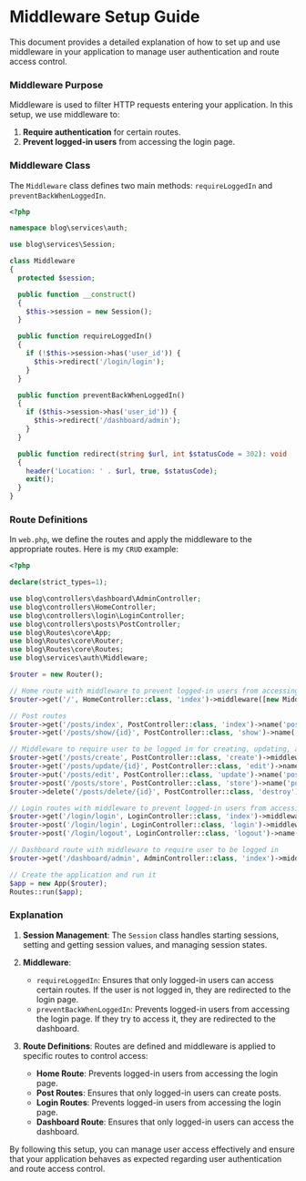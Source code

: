 # Middleware Setup Guide
This document provides a detailed explanation of how to set up and use middleware in your application to manage user authentication and route access control.
### Middleware Purpose
Middleware is used to filter HTTP requests entering your application. In this setup, we use middleware to:
1. **Require authentication** for certain routes.
2. **Prevent logged-in users** from accessing the login page.
### Middleware Class
The `Middleware` class defines two main methods: `requireLoggedIn` and `preventBackWhenLoggedIn`.
```php 
<?php

namespace blog\services\auth;

use blog\services\Session;

class Middleware
{
  protected $session;

  public function __construct()
  {
    $this->session = new Session();
  }

  public function requireLoggedIn()
  {
    if (!$this->session->has('user_id')) {
      $this->redirect('/login/login');
    }
  }

  public function preventBackWhenLoggedIn()
  {
    if ($this->session->has('user_id')) {
      $this->redirect('/dashboard/admin');
    }
  }

  public function redirect(string $url, int $statusCode = 302): void
  {
    header('Location: ' . $url, true, $statusCode);
    exit();
  }
}

```
### Route Definitions
In `web.php`, we define the routes and apply the middleware to the appropriate routes.
Here is my `CRUD` example:
```php 
<?php

declare(strict_types=1);

use blog\controllers\dashboard\AdminController;
use blog\controllers\HomeController;
use blog\controllers\login\LoginController;
use blog\controllers\posts\PostController;
use blog\Routes\core\App;
use blog\Routes\core\Router;
use blog\Routes\core\Routes;
use blog\services\auth\Middleware;

$router = new Router();

// Home route with middleware to prevent logged-in users from accessing the login page
$router->get('/', HomeController::class, 'index')->middleware([new Middleware(), 'preventBackWhenLoggedIn'])->name('home');

// Post routes
$router->get('/posts/index', PostController::class, 'index')->name('posts.index');
$router->get('/posts/show/{id}', PostController::class, 'show')->name('posts.show');

// Middleware to require user to be logged in for creating, updating, and deleting posts
$router->get('/posts/create', PostController::class, 'create')->middleware([new Middleware(), 'requireLoggedIn'])->name('posts.create');
$router->get('/posts/update/{id}', PostController::class, 'edit')->name('posts.edit'); // Show data
$router->put('/posts/edit', PostController::class, 'update')->name('posts.update'); // Update data
$router->post('/posts/store', PostController::class, 'store')->name('posts.store');
$router->delete('/posts/delete/{id}', PostController::class, 'destroy')->name('posts.delete');

// Login routes with middleware to prevent logged-in users from accessing the login page
$router->get('/login/login', LoginController::class, 'index')->middleware([new Middleware(), 'preventBackWhenLoggedIn'])->name('login.index');
$router->post('/login/login', LoginController::class, 'login')->middleware([new Middleware(), 'preventBackWhenLoggedIn'])->name('login.login');
$router->post('/login/logout', LoginController::class, 'logout')->name('logout');

// Dashboard route with middleware to require user to be logged in
$router->get('/dashboard/admin', AdminController::class, 'index')->middleware([new Middleware(), 'requireLoggedIn'])->name('dashboard.admin');

// Create the application and run it
$app = new App($router);
Routes::run($app);

```
### Explanation

1.  **Session Management**: The `Session` class handles starting sessions, setting and getting session values, and managing session states.
    
2.  **Middleware**:
    
    -   `requireLoggedIn`: Ensures that only logged-in users can access certain routes. If the user is not logged in, they are redirected to the login page.
    -   `preventBackWhenLoggedIn`: Prevents logged-in users from accessing the login page. If they try to access it, they are redirected to the dashboard.
3.  **Route Definitions**: Routes are defined and middleware is applied to specific routes to control access:
    
    -   **Home Route**: Prevents logged-in users from accessing the login page.
    -   **Post Routes**: Ensures that only logged-in users can create posts.
    -   **Login Routes**: Prevents logged-in users from accessing the login page.
    -   **Dashboard Route**: Ensures that only logged-in users can access the dashboard.

By following this setup, you can manage user access effectively and ensure that your application behaves as expected regarding user authentication and route access control.
